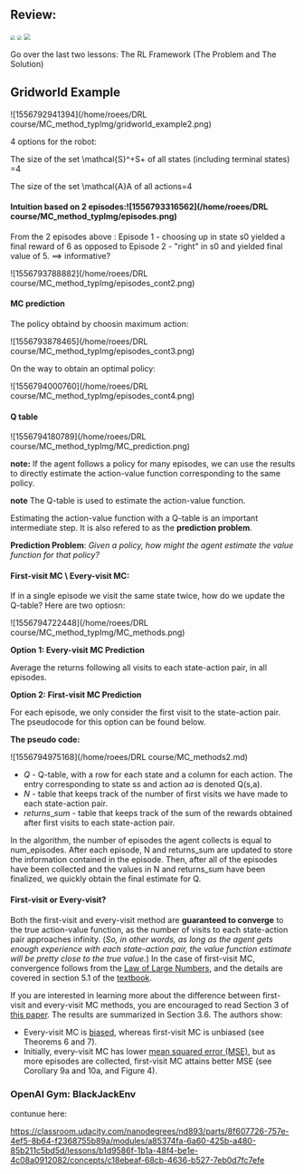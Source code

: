 ## Review:

<img src="/home/roees/DRL course/MC_method_typImg/review.png" style="zoom:50%" /> <img src="/home/roees/DRL course/MC_method_typImg/review2.png" style="zoom:50%" /> <img src="/home/roees/DRL course/MC_method_typImg/1556792050086.png" style="zoom:70%" />





Go over the last two lessons: The RL Framework (The Problem and The Solution)



## Gridworld Example

![1556792941394](/home/roees/DRL course/MC_method_typImg/gridworld_example2.png)

4 options for the robot:



The size of the set \mathcal{S}^+S+ of all states (including terminal states) =4

The size of the set \mathcal{A}A of all actions=4







#### Intuition based on 2 episodes:![1556793316562](/home/roees/DRL course/MC_method_typImg/episodes.png)

From the 2 episodes above : Episode 1 - choosing up in state s0 yielded a final reward of 6 as opposed to Episode 2 - "right" in s0 and yielded final value of 5. ==> informative? 



![1556793788882](/home/roees/DRL course/MC_method_typImg/episodes_cont2.png)



#### MC prediction

The policy obtaind by choosin maximum action:


![1556793878465](/home/roees/DRL course/MC_method_typImg/episodes_cont3.png)

On the way to obtain an optimal policy:

![1556794000760](/home/roees/DRL course/MC_method_typImg/episodes_cont4.png)



#### Q table

![1556794180789](/home/roees/DRL course/MC_method_typImg/MC_prediction.png)

**note:** If the agent follows a policy for many episodes, we can use the results to directly estimate the action-value function corresponding to the same policy.

**note** The Q-table is used to estimate the action-value function.



Estimating the action-value function with a Q-table is an important intermediate step. It is also refered to as the **prediction problem**.

**Prediction Problem**: *Given a policy, how might the agent estimate the value function for that policy?*

#### First-visit MC \ Every-visit MC:

If in a single episode we visit the same state twice, how do we update the Q-table? Here are two optiosn:

![1556794722448](/home/roees/DRL course/MC_method_typImg/MC_methods.png)



**Option 1: Every-visit MC Prediction**

Average the returns following all visits to each state-action pair, in all episodes.

**Option 2: First-visit MC Prediction**

For each episode, we only consider the first visit to the state-action pair. The pseudocode for this option can be found below.

**The pseudo code:**

![1556794975168](/home/roees/DRL course/MC_methods2.md)

- *Q* - Q-table, with a row for each state and a column for each action. The entry corresponding to state s*s* and action a*a* is denoted Q(s,a).
- *N* - table that keeps track of the number of first visits we have made to each state-action pair.
- *returns*_*sum* - table that keeps track of the sum of the rewards obtained after first visits to each state-action pair.

In the algorithm, the number of episodes the agent collects is equal to num_episodes. After each episode, N and returns_sum are updated to store the information contained in the episode. Then, after all of the episodes have been collected and the values in N and returns_sum have been finalized, we quickly obtain the final estimate for Q.





#### First-visit or Every-visit?


Both the first-visit and every-visit method are **guaranteed to converge** to the true action-value function, as the number of visits to each state-action pair approaches infinity. (*So, in other words, as long as the agent gets enough experience with each state-action pair, the value function estimate will be pretty close to the true value.*) In the case of first-visit MC, convergence follows from the [Law of Large Numbers](https://en.wikipedia.org/wiki/Law_of_large_numbers), and the details are covered in section 5.1 of the [textbook](http://go.udacity.com/rl-textbook).

If you are interested in learning more about the difference between first-visit and every-visit MC methods, you are encouraged to read Section 3 of [this paper](http://www-anw.cs.umass.edu/legacy/pubs/1995_96/singh_s_ML96.pdf). The results are summarized in Section 3.6. The authors show:

- Every-visit MC is [biased](https://en.wikipedia.org/wiki/Bias_of_an_estimator), whereas first-visit MC is unbiased (see Theorems 6 and 7).
- Initially, every-visit MC has lower [mean squared error (MSE)](https://en.wikipedia.org/wiki/Mean_squared_error), but as more episodes are collected, first-visit MC attains better MSE (see Corollary 9a and 10a, and Figure 4).



### OpenAI Gym: BlackJackEnv



contunue here:

https://classroom.udacity.com/nanodegrees/nd893/parts/8f607726-757e-4ef5-8b64-f2368755b89a/modules/a85374fa-6a60-425b-a480-85b211c5bd5d/lessons/b1d9586f-1b1a-48f4-be1e-4c08a0912082/concepts/c18ebeaf-68cb-4636-b527-7eb0d7fc7efe